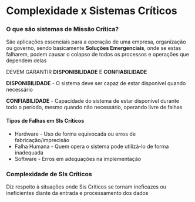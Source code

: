 # Complexidade x Sistemas Críticos
### O que são sistemas de Missão Crítica?

São aplicações essenciais para a operação de uma empresa, organização ou governo, sendo basicamente **Soluções Emergenciais**, onde se estas falharem, podem causar o colapso de todos os processos e operações que dependem delas

DEVEM GARANTIR **DISPONIBILIDADE** E **CONFIABILIDADE**

**DISPONIBILIDADE** - O sistema deve ser capaz de estar disponível quando necessário

**CONFIABILIDADE** - Capacidade do sistema de estar disponível durante todo o período, mesmo quando não necessário, operando livre de falhas

#### Tipos de Falhas em SIs Críticos
- Hardware - Uso de forma equivocada ou erros de fabricação/imprecisão
- Falha Humana - Quem opera o sistema pode utilizá-lo de forma inadequada
- Software - Erros em adequações na implementação



### Complexidade de SIs Críticos

Diz respeito à situações onde Sis Críticos se tornam ineficazes ou ineficientes diante da entrada e processamento dos dados